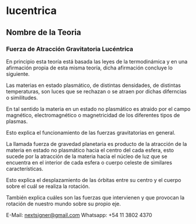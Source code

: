 # lucentrica

## Nombre de la Teoria

### Fuerza de Atracción Gravitatoria Lucéntrica

En principio esta teoría está basada las leyes de la termodinámica y en una afirmación propia de esta misma teoría, dicha afirmación concluye lo siguiente.

Las materias en estado plasmático, de distintas densidades, de distintas temperaturas, son luces que se rechazan o se atraen por dichas diferncias o similitudes.

En tal sentido la materia en un estado no plasmático es atraido por el campo magnético, electromagnético o magnetricidad de los diferentes tipos de plasmas.

Esto explica el funcionamiento de las fuerzas gravitatorias en general.

La llamada fuerza de gravedad planetaria es producto de la atracción de la materia en estado no plasmático hacia el centro del cada esfera, esto sucede por la atracción de la materia hacia el núcleo de luz que se encuentra en el interior de cada esfera o cuerpo celeste de similares características.

<p style="font-size:'+fsp+'px;">Esto explica el desplazamiento de las órbitas entre su centro y el cuerpo sobre el cuál se realiza la rotación.</p>

También explica cuáles son las fuerzas que intervienen y que provocan la rotación de nuestro mundo sobre su propio eje.

E-Mail: nextsigner@gmail.com
Whatsapp: +54 11 3802 4370
